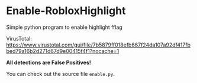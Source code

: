 # Enable-RobloxHighlight
Simple python program to enable highlight fflag

VirusTotal: https://www.virustotal.com/gui/file/7b5879ff018efb667f24da107a92df417fbbed79a16b2d271d67d9e00415f4f1?nocache=1

**All detections are False Positives!**

You can check out the source file `enable.py`.
